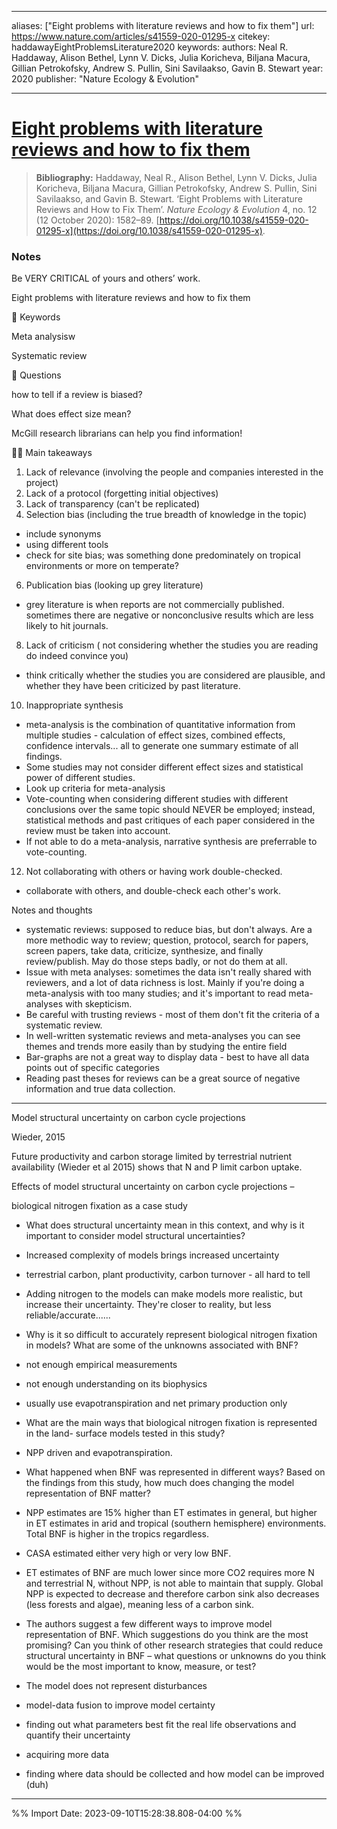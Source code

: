 

---
aliases: ["Eight problems with literature reviews and how to fix them"]
url: https://www.nature.com/articles/s41559-020-01295-x
citekey: haddawayEightProblemsLiterature2020
keywords: 
authors: Neal R. Haddaway, Alison Bethel, Lynn V. Dicks, Julia Koricheva, Biljana Macura, Gillian Petrokofsky, Andrew S. Pullin, Sini Savilaakso, Gavin B. Stewart
year: 2020 
publisher: "Nature Ecology & Evolution" 

--- 

# [Eight problems with literature reviews and how to fix them](zotero://select/library/items/FTK3W9DD)


>**Bibliography:** Haddaway, Neal R., Alison Bethel, Lynn V. Dicks, Julia Koricheva, Biljana Macura, Gillian Petrokofsky, Andrew S. Pullin, Sini Savilaakso, and Gavin B. Stewart. ‘Eight Problems with Literature Reviews and How to Fix Them’. _Nature Ecology & Evolution_ 4, no. 12 (12 October 2020): 1582–89. [https://doi.org/10.1038/s41559-020-01295-x](https://doi.org/10.1038/s41559-020-01295-x).

### Notes
  

Be VERY CRITICAL of yours and others’ work.

Eight problems with literature reviews and how to fix them

🔑 Keywords

Meta analysisw

Systematic review

🤔 Questions

how to tell if a review is biased?

What does effect size mean?

McGill research librarians can help you find information!

☝🏼 Main takeaways

1. Lack of relevance (involving the people and companies interested in the project)
2. Lack of a protocol (forgetting initial objectives)
3. Lack of transparency (can't be replicated)
4. Selection bias (including the true breadth of knowledge in the topic)

- include synonyms
- using different tools
- check for site bias; was something done predominately on tropical environments or more on temperate?

6. Publication bias (looking up grey literature)

- grey literature is when reports are not commercially published. sometimes there are negative or nonconclusive results which are less likely to hit journals.

8. Lack of criticism ( not considering whether the studies you are reading do indeed convince you)

- think critically whether the studies you are considered are plausible, and whether they have been criticized by past literature.

10. Inappropriate synthesis

- meta-analysis is the combination of quantitative information from multiple studies - calculation of effect sizes, combined effects, confidence intervals... all to generate one summary estimate of all findings.
- Some studies may not consider different effect sizes and statistical power of different studies.
- Look up criteria for meta-analysis
- Vote-counting when considering different studies with different conclusions over the same topic should NEVER be employed; instead, statistical methods and past critiques of each paper considered in the review must be taken into account.
- If not able to do a meta-analysis, narrative synthesis are preferrable to vote-counting.

12. Not collaborating with others or having work double-checked.

- collaborate with others, and double-check each other's work.

Notes and thoughts

- systematic reviews: supposed to reduce bias, but don't always. Are a more methodic way to review; question, protocol, search for papers, screen papers, take data, criticize, synthesize, and finally review/publish. May do those steps badly, or not do them at all.
- Issue with meta analyses: sometimes the data isn't really shared with reviewers, and a lot of data richness is lost. Mainly if you're doing a meta-analysis with too many studies; and it's important to read meta-analyses with skepticism.
- Be careful with trusting reviews - most of them don't fit the criteria of a systematic review.
- In well-written systematic reviews and meta-analyses you can see themes and trends more easily than by studying the entire field
- Bar-graphs are not a great way to display data - best to have all data points out of specific categories
- Reading past theses for reviews can be a great source of negative information and true data collection.

-----------------------------------------------------------------------------------------------------------------------------------------

Model structural uncertainty on carbon cycle projections

Wieder, 2015

Future productivity and carbon storage limited by terrestrial nutrient availability (Wieder et al 2015) shows that N and P limit carbon uptake.

Effects of model structural uncertainty on carbon cycle projections –

biological nitrogen fixation as a case study

- What does structural uncertainty mean in this context, and why is it important to consider model structural uncertainties?

- Increased complexity of models brings increased uncertainty

- terrestrial carbon, plant productivity, carbon turnover - all hard to tell

- Adding nitrogen to the models can make models more realistic, but increase their uncertainty. They're closer to reality, but less reliable/accurate......

- Why is it so difficult to accurately represent biological nitrogen fixation in models? What are some of the unknowns associated with BNF?

- not enough empirical measurements
- not enough understanding on its biophysics

- usually use evapotranspiration and net primary production only

- What are the main ways that biological nitrogen fixation is represented in the land- surface models tested in this study?

- NPP driven and evapotranspiration.

- What happened when BNF was represented in different ways? Based on the findings from this study, how much does changing the model representation of BNF matter?

- NPP estimates are 15% higher than ET estimates in general, but higher in ET estimates in arid and tropical (southern hemisphere) environments. Total BNF is higher in the tropics regardless.
- CASA estimated either very high or very low BNF.
- ET estimates of BNF are much lower since more CO2 requires more N and terrestrial N, without NPP, is not able to maintain that supply. Global NPP is expected to decrease and therefore carbon sink also decreases (less forests and algae), meaning less of a carbon sink.

- The authors suggest a few different ways to improve model representation of BNF. Which suggestions do you think are the most promising? Can you think of other research strategies that could reduce structural uncertainty in BNF – what questions or unknowns do you think would be the most important to know, measure, or test?

- The model does not represent disturbances
- model-data fusion to improve model certainty

- finding out what parameters best fit the real life observations and quantify their uncertainty
- acquiring more data
- finding where data should be collected and how model can be improved (duh)

-----------------------------------------------------------------------------------------------------------------------------------------
%% Import Date: 2023-09-10T15:28:38.808-04:00 %%
